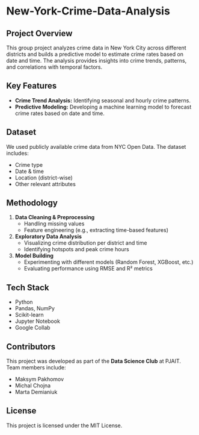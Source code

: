 # New-York-Crime-Data-Analysis  

## Project Overview  
This group project analyzes crime data in New York City across different districts and builds a predictive model to estimate crime rates based on date and time. The analysis provides insights into crime trends, patterns, and correlations with temporal factors.  

## Key Features  
- **Crime Trend Analysis:** Identifying seasonal and hourly crime patterns.  
- **Predictive Modeling:** Developing a machine learning model to forecast crime rates based on date and time.  

## Dataset  
We used publicly available crime data from NYC Open Data. The dataset includes:  
- Crime type  
- Date & time  
- Location (district-wise)  
- Other relevant attributes  

## Methodology  
1. **Data Cleaning & Preprocessing**  
   - Handling missing values  
   - Feature engineering (e.g., extracting time-based features)  
2. **Exploratory Data Analysis**  
   - Visualizing crime distribution per district and time  
   - Identifying hotspots and peak crime hours  
3. **Model Building**  
   - Experimenting with different models (Random Forest, XGBoost, etc.)  
   - Evaluating performance using RMSE and R² metrics  

## Tech Stack  
- Python  
- Pandas, NumPy  
- Scikit-learn  
- Jupyter Notebook
- Google Collab  

## Contributors  
This project was developed as part of the **Data Science Club** at PJAIT. Team members include:  
- Maksym Pakhomov
- Michal Chojna  
- Marta Demianiuk  

## License  
This project is licensed under the MIT License.  
